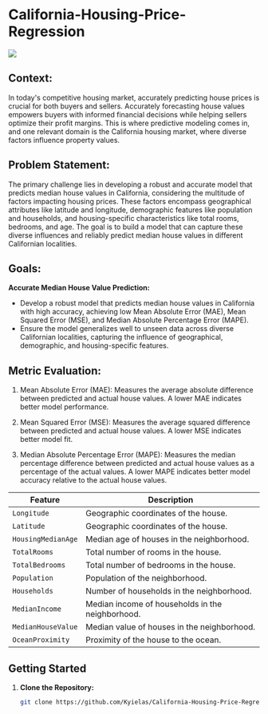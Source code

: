 # California-Housing-Price-Regression

<img src='capstone-m3-coverphoto-min.png'>

## **Context**:

In today's competitive housing market, accurately predicting house prices is crucial for both buyers and sellers. Accurately forecasting house values empowers buyers with informed financial decisions while helping sellers optimize their profit margins. This is where predictive modeling comes in, and one relevant domain is the California housing market, where diverse factors influence property values.

## **Problem Statement**:

The primary challenge lies in developing a robust and accurate model that predicts median house values in California, considering the multitude of factors impacting housing prices. These factors encompass geographical attributes like latitude and longitude, demographic features like population and households, and housing-specific characteristics like total rooms, bedrooms, and age. The goal is to build a model that can capture these diverse influences and reliably predict median house values in different Californian localities.

## **Goals**:

**Accurate Median House Value Prediction:**

- Develop a robust model that predicts median house values in California with high accuracy, achieving low Mean Absolute Error (MAE), Mean Squared Error (MSE), and Median Absolute Percentage Error (MAPE).
- Ensure the model generalizes well to unseen data across diverse Californian localities, capturing the influence of geographical, demographic, and housing-specific features.

## **Metric Evaluation**:

1. Mean Absolute Error (MAE): Measures the average absolute difference between predicted and actual house values. A lower MAE indicates better model performance.

2. Mean Squared Error (MSE): Measures the average squared difference between predicted and actual house values. A lower MSE indicates better model fit.

3. Median Absolute Percentage Error (MAPE): Measures the median percentage difference between predicted and actual house values as a percentage of the actual values. A lower MAPE indicates better model accuracy relative to the actual house values.

| **Feature**         | **Description**                                          |
|---------------------|----------------------------------------------------------|
| `Longitude`         | Geographic coordinates of the house.                     |
| `Latitude`          | Geographic coordinates of the house.                     |
| `HousingMedianAge`  | Median age of houses in the neighborhood.                 |
| `TotalRooms`        | Total number of rooms in the house.                      |
| `TotalBedrooms`     | Total number of bedrooms in the house.                   |
| `Population`        | Population of the neighborhood.                          |
| `Households`        | Number of households in the neighborhood.               |
| `MedianIncome`      | Median income of households in the neighborhood.         |
| `MedianHouseValue`  | Median value of houses in the neighborhood.              |
| `OceanProximity`    | Proximity of the house to the ocean.                      |

## Getting Started

1. **Clone the Repository:**

   ```bash
   git clone https://github.com/Kyielas/California-Housing-Price-Regression.git

